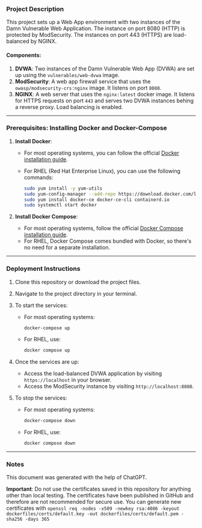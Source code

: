 ### Project Description
This project sets up a Web App environment with two instances of the Damn Vulnerable Web Application. The instance on port 8080 (HTTP) is protected by ModSecurity. The instances on port 443 (HTTPS) are load-balanced by NGINX. 

#### Components:
1. **DVWA**: Two instances of the Damn Vulnerable Web App (DVWA) are set up using the `vulnerables/web-dvwa` image. 
2. **ModSecurity**: A web app firewall service that uses the `owasp/modsecurity-crs:nginx` image. It listens on port `8080`. 
3. **NGINX**: A web server that uses the `nginx:latest` docker image. It listens for HTTPS requests on port `443` and serves two DVWA instances behing a reverse proxy. Load balancing is enabled. 

---

### Prerequisites: Installing Docker and Docker-Compose

1. **Install Docker**:
   - For most operating systems, you can follow the official [Docker installation guide](https://docs.docker.com/get-docker/).
   - For RHEL (Red Hat Enterprise Linux), you can use the following commands:

     ```bash
     sudo yum install -y yum-utils
     sudo yum-config-manager --add-repo https://download.docker.com/linux/centos/docker-ce.repo
     sudo yum install docker-ce docker-ce-cli containerd.io
     sudo systemctl start docker
     ```

2. **Install Docker Compose**:
   - For most operating systems, follow the official [Docker Compose installation guide](https://docs.docker.com/compose/install/).
   - For RHEL, Docker Compose comes bundled with Docker, so there's no need for a separate installation.

---

### Deployment Instructions

1. Clone this repository or download the project files.

2. Navigate to the project directory in your terminal.

3. To start the services:

    - For most operating systems:

        ```bash
        docker-compose up
        ```

    - For RHEL, use:

        ```bash
        docker compose up
        ```

4. Once the services are up:
   - Access the load-balanced DVWA application by visiting `https://localhost` in your browser.
   - Access the ModSecurity instance by visiting `http://localhost:8080`.

5. To stop the services:

   - For most operating systems:

     ```bash
     docker-compose down
     ```

   - For RHEL, use:

     ```bash
     docker compose down
     ```

---

### Notes

This document was generated with the help of ChatGPT. 

**Important**: Do not use the certificates saved in this repository for anything other than local testing. The certificates have been published in GitHub and therefore are not recommended for secure use. You can generate new certificates with 
```openssl req -nodes -x509 -newkey rsa:4086 -keyout dockerfiles/certs/default.key -out dockerfiles/certs/default.pem -sha256 -days 365```